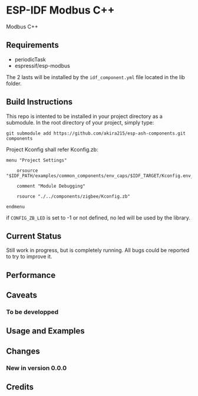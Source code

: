 # ESP-IDF Modbus C++

Modbus C++ 

## Requirements

- periodicTask
- espressif/esp-modbus

The 2 lasts will be installed by the `idf_component.yml` file located in the lib folder.



## Build Instructions

This repo is intented to be installed in your project directory as a submodule. In the root directory of your project, simply type:
```
git submodule add https://github.com/akira215/esp-ash-components.git components
```


Project Kconfig shall refer Kconfig.zb:
```
menu "Project Settings"
    
    orsource "$IDF_PATH/examples/common_components/env_caps/$IDF_TARGET/Kconfig.env_caps"

    comment "Module Debugging"

    rsource "./../components/zigbee/Kconfig.zb"
    
endmenu
```

if `CONFIG_ZB_LED` is set to -1 or not defined, no led will be used by the library.


## Current Status

Still work in progress, but is completely running. All bugs 
could be reported to try to improve it.

## Performance



## Caveats

### To be developped



## Usage and Examples



## Changes

### New in version 0.0.0


## Credits


